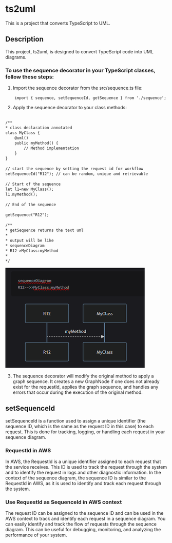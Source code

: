 # ts2uml

This is a project that converts TypeScript to UML.

## Description

This project, ts2uml, is designed to convert TypeScript code into UML diagrams.

### To use the sequence decorator in your TypeScript classes, follow these steps:

1. Import the sequence decorator from the src/sequence.ts file:

```
    import { sequence, setSequenceId, getSequence } from './sequence';
```

2. Apply the sequence decorator to your class methods:

```

/**
* class declaration annotated
class MyClass {
    @uml()
    public myMethod() {
        // Method implementation
    }
}

// start the sequence by setting the request id for workflow
setSequenceId("R12"); // can be random, unique and retrievable

// Start of the sequence
let l1=new MyClass();
l1.myMethod();

// End of the sequence

getSequence("R12");

/**
* getSequence returns the text uml
*
* output will be like
* sequenceDiagram
* R12->MyClass:myMethod
*
*/

```

![Sequence Image](https://raw.githubusercontent.com/senthurai/ts2uml/master/seq.png)

3. The sequence decorator will modify the original method to apply a graph sequence. It creates a new GraphNode if one does not already exist for the requestId, applies the graph sequence, and handles any errors that occur during the execution of the original method.

## setSequenceId

setSequenceId is a function used to assign a unique identifier (the sequence ID, which is the same as the request ID in this case) to each request. This is done for tracking, logging, or handling each request in your sequence diagram.

### RequestId in AWS

In AWS, the RequestId is a unique identifier assigned to each request that the service receives. This ID is used to track the request through the system and to identify the request in logs and other diagnostic information. In the context of the sequence diagram, the sequence ID is similar to the RequestId in AWS, as it is used to identify and track each request through the system.

### Use RequestId as SequenceId in AWS context

The request ID can be assigned to the sequence ID and can be used in the AWS context to track and identify each request in a sequence diagram. You can easily identify and track the flow of requests through the sequence diagram. This can be useful for debugging, monitoring, and analyzing the performance of your system.
